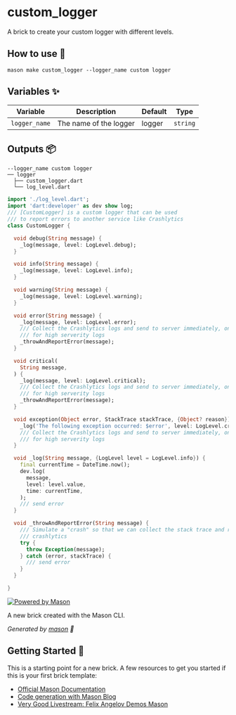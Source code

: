 # custom_logger

A brick to create your custom logger with different levels.

## How to use 🚀

```
mason make custom_logger --logger_name custom logger 
```

## Variables ✨

| Variable         | Description                      | Default | Type      |
| ---------------- | -------------------------------- | ------- | --------- |
| `logger_name`    | The name of the logger           | logger  | `string`  |

## Outputs 📦

```
--logger_name custom logger 
── logger
  ├── custom_logger.dart
  └── log_level.dart
```

```dart
import './log_level.dart';
import 'dart:developer' as dev show log;
/// [CustomLogger] is a custom logger that can be used
/// to report errors to another service like Crashlytics
class CustomLogger {

  void debug(String message) {
    _log(message, level: LogLevel.debug);
  }

  void info(String message) {
    _log(message, level: LogLevel.info);
  }

  void warning(String message) {
    _log(message, level: LogLevel.warning);
  }

  void error(String message) {
    _log(message, level: LogLevel.error);
    /// Collect the Crashlytics logs and send to server immediately, only
    /// for high serverity logs
    _throwAndReportError(message);
  }

  void critical(
    String message,
  ) {
    _log(message, level: LogLevel.critical);
    /// Collect the Crashlytics logs and send to server immediately, only
    /// for high serverity logs
    _throwAndReportError(message);
  }

  void exception(Object error, StackTrace stackTrace, {Object? reason}) {
    _log('The following exception occurred: $error', level: LogLevel.critical);
    /// Collect the Crashlytics logs and send to server immediately, only
    /// for high serverity logs
  }

  void _log(String message, {LogLevel level = LogLevel.info}) {
    final currentTime = DateTime.now();
    dev.log(
      message,
      level: level.value,
      time: currentTime,
    );
    /// send error 
  }

  void _throwAndReportError(String message) {
    /// Simulate a "crash" so that we can collect the stack trace and report to
    /// crashlytics
    try {
      throw Exception(message);
    } catch (error, stackTrace) {
      /// send error 
    }
  }

}
```

[![Powered by Mason](https://img.shields.io/endpoint?url=https%3A%2F%2Ftinyurl.com%2Fmason-badge)](https://github.com/felangel/mason)

A new brick created with the Mason CLI.

_Generated by [mason][1] 🧱_

## Getting Started 🚀

This is a starting point for a new brick.
A few resources to get you started if this is your first brick template:

- [Official Mason Documentation][2]
- [Code generation with Mason Blog][3]
- [Very Good Livestream: Felix Angelov Demos Mason][4]

[1]: https://github.com/felangel/mason
[2]: https://github.com/felangel/mason/tree/master/packages/mason_cli#readme
[3]: https://verygood.ventures/blog/code-generation-with-mason
[4]: https://youtu.be/G4PTjA6tpTU
